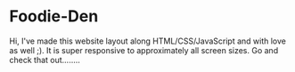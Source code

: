 # Foodie-Den
Hi, I've made this website layout along HTML/CSS/JavaScript and with love as well ;). It is super responsive to approximately all screen sizes.
Go and check that out........
